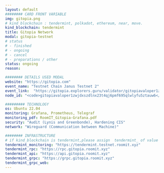```yaml
---
layout: default
######## CARD FRONT VARIABLE
img: gitopia.png
# kind blockchain : tendermint, polkadot, ethereum, near, move.
kind_blockchain: tendermint
title: Gitopia Network 
modal: gitopia-testnet
# status
# - finished
# - ongoing
# - cancel
# - preparations / other
status: ongoing
reason: 

######## DETAILS USED MODAL
website: "https://gitopia.com"
event_name: "Testnet Chain Janus Testnet 2"
event_link:  "https://gitopia.explorers.guru/validator/gitopiavaloper1zwjdxszdlnx23t4qj6pmf695qlwlyfu5ztauw6"
node_id: "<code>gitopiavaloper1zwjdxszdlnx23t4qj6pmf695qlwlyfu5ztauw6</code>"

######### TECHNOLOGY
os: Ubuntu 22.04
monitoring: Grafana, Prometheus, Telegraf
monitoring_pdf: RoomIT_Gitopia-Grafana.pdf
security: "Audit (Lynis and Greenbonde), Hardening CIS"
network: "Wireguard (Communication between Machine)"

######## INFRASTRUCTURE
# if kind_blockchain is tendermint,please assign  tendermint_ of value
tendermint_monitoring: "https://tendermint.testnet.roomit.xyz"
tendermint_rpc: "https://rpc.gitopia.roomit.xyz"
tendermint_api: "https://api.gitopia.roomit.xyz"
tendermint_grpc: "https://grpc.gitopia.roomit.xyz"
tendermint_grpc_web:
---
```

